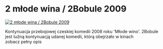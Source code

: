 2 młode wina / 2Bobule 2009 
=============
[![2 młode wina / 2Bobule 2009 ](http://vidos.pl/images/player.gif)](http://vidos.pl/2-mlode-wina-2bobule-2009)

 Kontynuacja przebojowej czeskiej komedii 2008 roku 'Młode wino'. 2Bobule jest luźną kontynuacją udanej komedii, którą obejrzało w kinach zobacz pełny opis
